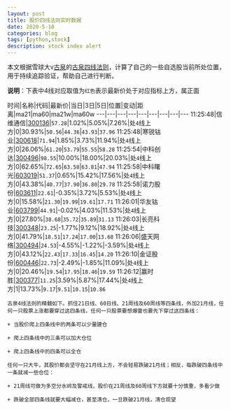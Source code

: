 ```yaml
---
layout: post
title: 股价四线法则实时数据
date: 2020-5-10
categories: blog
tags: [python,stock]
description: stock index alert
---
```



本文根据雪球大v[古泉](https://xueqiu.com/u/7148646888)的[古泉四线法则](https://xueqiu.com/7148646888/130498192)，计算了自己的一些自选股当前所处位置，用于持续追踪验证，帮助自己进行判断。

**说明**：下表中4线对应取值为`红色`表示最新价处于对应指标上方，属正面

时间|名称|代码|最新价|当日|3日|5日|位置|变动|距离|ma21|ma60|ma21w|ma60w
---|---|---|---|---|---|---|---|---
11:25:48|信维通信|[300136](https://xueqiu.com/S/SZ300136)|`57.28`|1.02%|5.05%|7.26%|处`4`线上方|0|30.93%|`50.56`|`44.36`|`43.93`|`37.96`
11:25:48|寒锐钴业|[300618](https://xueqiu.com/S/SZ300618)|`71.94`|1.85%|3.73%|11.94%|处`4`线上方|0|26.06%|`61.20`|`53.79`|`55.55`|`58.28`
11:25:54|中科创达|[300496](https://xueqiu.com/S/SZ300496)|`98.55`|10.00%|18.00%|20.03%|处`4`线上方|0|62.65%|`72.65`|`63.58`|`63.81`|`47.94`
11:25:58|中科曙光|[603019](https://xueqiu.com/S/SH603019)|`51.37`|0.65%|15.42%|17.56%|处`4`线上方|0|43.38%|`40.77`|`37.90`|`36.80`|`29.78`
11:25:58|诺力股份|[603611](https://xueqiu.com/S/SH603611)|`22.61`|-0.35%|3.72%|5.53%|处`4`线上方|0|15.58%|`21.30`|`19.99`|`19.61`|`17.71`
11:26:01|华友钴业|[603799](https://xueqiu.com/S/SH603799)|`44.91`|-0.02%|4.03%|11.53%|处`4`线上方|0|27.80%|`38.68`|`35.72`|`35.89`|`31.13`
11:26:03|长亮科技|[300348](https://xueqiu.com/S/SZ300348)|`23.25`|-1.77%|9.12%|18.92%|处`4`线上方|0|41.79%|`18.51`|`17.24`|`17.00`|`13.68`
11:26:06|盛天网络|[300494](https://xueqiu.com/S/SZ300494)|`24.53`|-4.55%|-1.22%|-3.59%|处`4`线上方|0|43.12%|`22.43`|`17.33`|`16.45`|`14.20`
11:26:10|金证股份|[600446](https://xueqiu.com/S/SH600446)|`22.73`|-2.49%|-1.85%|11.09%|处`4`线上方|0|20.46%|`19.54`|`17.95`|`18.46`|`19.59`
11:26:12|赢时胜|[300377](https://xueqiu.com/S/SZ300377)|`11.25`|3.59%|5.87%|17.44%|处`4`线上方|1|13.73%|`9.17`|`9.51`|`10.15`|`10.86`

```
古泉4线法则的精髓如下。抓住21日线、60日线、21周线及60周线等四条线，外加21月线，任何一只股票上涨都要穿过这四条线，任何一只股票要想爆雷也要先下穿过这四条线：

+ 当股价爬上四条线中的两条可以少量建仓

+ 爬上四条线中的三条可以加大仓位

+ 爬上四条线中的四条可以全仓

任何一只大牛，其股价都会坚守在21月线上方，不会轻易跌破21月线；相反，每跌破四条线中一条就减一些仓位：

+ 21周线可做为多空分水岭及警戒线，股价在21周线及60周线下方就要十分慎重，多看少做

+ 跌破全部四条线就要大幅减仓，甚至清仓，一旦跌破21月线，清仓观望
```